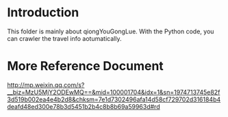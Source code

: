 # Introduction
This folder is mainly about qiongYouGongLue. With the Python code, you can crawler the travel info aotumatically.

# More Reference Document
http://mp.weixin.qq.com/s?__biz=MzU5MjY2ODEwMQ==&mid=100001704&idx=1&sn=1974713745e82f3d519b002ea4e4b2d8&chksm=7e1d7302496afa14d58cf729702d316184b4deafd48ed300e78b3d5451b2b4c8b8b69a59963d#rd
